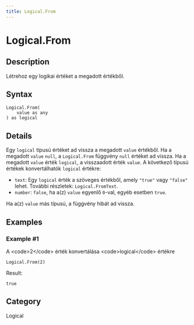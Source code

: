 ```yaml
---
title: Logical.From
---
```


# Logical.From


## Description

Létrehoz egy logikai értéket a megadott értékből.


## Syntax

```powerquery
Logical.From(
    value as any
) as logical
```


## Details

Egy <code>logical</code> típusú értéket ad vissza a megadott <code>value</code> értékből. Ha a megadott <code>value</code> <code>null</code>, a <code>Logical.From</code> függvény <code>null</code> értéket ad vissza. Ha a megadott <code>value</code> érték <code>logical</code>, a visszaadott érték <code>value</code>. A következő típusú értékek konvertálhatók <code>logical</code> értékre:      <ul>        <li><code>text</code>: Egy <code>logical</code> érték a szöveges értékből, amely <code>"true"</code> vagy <code>"false"</code> lehet. További részletek: <code>Logical.FromText</code>.</li>        <li><code>number</code>: <code>false</code>, ha a(z) <code>value</code> egyenlő <code>0</code>-val, egyéb esetben <code>true</code>.</li>      </ul>Ha a(z) <code>value</code> más típusú, a függvény hibát ad vissza.


## Examples

### Example #1 
A &lt;code&gt;2&lt;/code&gt; érték konvertálása &lt;code&gt;logical&lt;/code&gt; értékre
```powerquery
Logical.From(2)
```

Result: 
```powerquery
true
```




## Category
Logical
